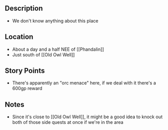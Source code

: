 ## Description
- We don't know anything about this place
## Location
- About a day and a half NEE of [[Phandalin]]
- Just south of [[Old Owl Well]]
## Story Points
- There's apparently an "orc menace" here, if we deal with it there's a 600gp reward
## Notes
- Since it's close to [[Old Owl Well]], it might be a good idea to knock out both of those side quests at once if we're in the area